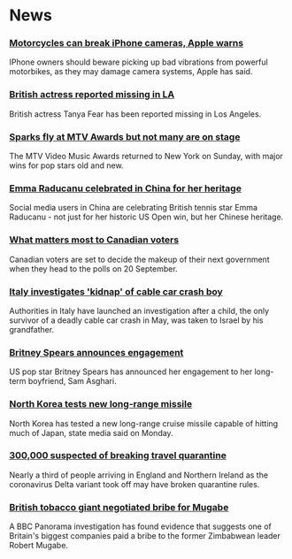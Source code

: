 # News
### [Motorcycles can break iPhone cameras, Apple warns](https://www.bbc.com/news/technology-58507764)
IPhone owners should beware picking up bad vibrations from powerful motorbikes, as they may damage camera systems, Apple has said.
### [British actress reported missing in LA](https://www.bbc.com/news/entertainment-arts-58543496)
British actress Tanya Fear has been reported missing in Los Angeles.
### [Sparks fly at MTV Awards but not many are on stage](https://www.bbc.com/news/entertainment-arts-58543114)
The MTV Video Music Awards returned to New York on Sunday, with major wins for pop stars old and new.
### [Emma Raducanu celebrated in China for her heritage](https://www.bbc.com/news/world-asia-china-58541314)
Social media users in China are celebrating British tennis star Emma Raducanu - not just for her historic US Open win, but her Chinese heritage. 
### [What matters most to Canadian voters](https://www.bbc.com/news/world-us-canada-58523450)
Canadian voters are set to decide the makeup of their next government when they head to the polls on 20 September. 
### [Italy investigates 'kidnap' of cable car crash boy](https://www.bbc.com/news/world-europe-58541644)
Authorities in Italy have launched an investigation after a child, the only survivor of a deadly cable car crash in May, was taken to Israel by his grandfather.
### [Britney Spears announces engagement](https://www.bbc.com/news/entertainment-arts-58540571)
US pop star Britney Spears has announced her engagement to her long-term boyfriend, Sam Asghari.
### [North Korea tests new long-range missile](https://www.bbc.com/news/world-asia-58540915)
North Korea has tested a new long-range cruise missile capable of hitting much of Japan, state media said on Monday.
### [300,000 suspected of breaking travel quarantine](https://www.bbc.com/news/uk-politics-58517123)
Nearly a third of people arriving in England and Northern Ireland as the coronavirus Delta variant took off may have broken quarantine rules.
### [British tobacco giant negotiated bribe for Mugabe](https://www.bbc.com/news/world-58517339)
A BBC Panorama investigation has found evidence that suggests one of Britain's biggest companies paid a bribe to the former Zimbabwean leader Robert Mugabe.
